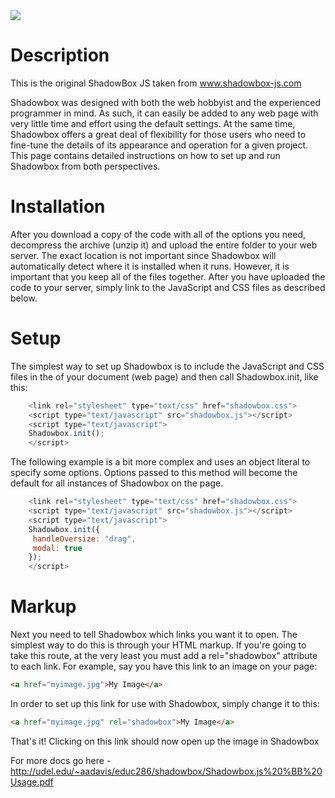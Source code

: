 <img src="http://img.f-i-h.info/66ee6f9ed0f22977b202b413cea133ab.png"/>

# Description
This is the original ShadowBox JS taken from www.shadowbox-js.com


Shadowbox was designed with both the web hobbyist and the experienced programmer in mind. As such, it can easily
be added to any web page with very little time and effort using the default settings. At the same time, Shadowbox offers
a great deal of flexibility for those users who need to fine-tune the details of its appearance and operation for a given
project.
This page contains detailed instructions on how to set up and run Shadowbox from both perspectives.


# Installation
After you download a copy of the code with all of the options you need, decompress the archive (unzip it) and upload
the entire folder to your web server. The exact location is not important since Shadowbox will automatically detect
where it is installed when it runs. However, it is important that you keep all of the files together. After you have uploaded
the code to your server, simply link to the JavaScript and CSS files as described below.

# Setup
The simplest way to set up Shadowbox is to include the JavaScript and CSS files in the <head> of your document (web
page) and then call Shadowbox.init, like this:
```javascript
    <link rel="stylesheet" type="text/css" href="shadowbox.css">
    <script type="text/javascript" src="shadowbox.js"></script>
    <script type="text/javascript">
    Shadowbox.init();
    </script>
```

The following example is a bit more complex and uses an object literal to specify some options. Options passed to this
method will become the default for all instances of Shadowbox on the page.
```javascript
    <link rel="stylesheet" type="text/css" href="shadowbox.css">
    <script type="text/javascript" src="shadowbox.js"></script>
    <script type="text/javascript">
    Shadowbox.init({
     handleOversize: "drag",
     modal: true
    });
    </script>
```

# Markup
Next you need to tell Shadowbox which links you want it to open. The simplest way to do this is through your HTML
markup. If you're going to take this route, at the very least you must add a rel="shadowbox" attribute to each link. For
example, say you have this link to an image on your page:
```html
<a href="myimage.jpg">My Image</a>
```

In order to set up this link for use with Shadowbox, simply change it to this:
```html
<a href="myimage.jpg" rel="shadowbox">My Image</a>
```


That's it! Clicking on this link should now open up the image in Shadowbox



For more docs go here - http://udel.edu/~aadavis/educ286/shadowbox/Shadowbox.js%20%BB%20Usage.pdf